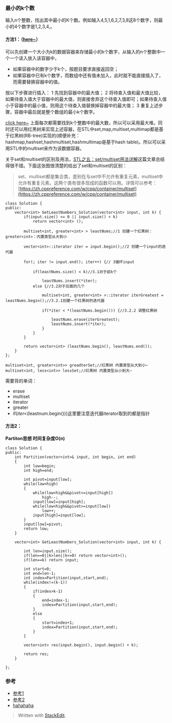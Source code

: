 ### 最小的k个数

输入n个整数，找出其中最小的K个数。例如输入4,5,1,6,2,7,3,8这8个数字，则最小的4个数字是1,2,3,4,。

#### 方法1：（[here~](https://blog.csdn.net/shakespeare001/article/details/51280814)）[](https://aydove.github.io/2019/04/23/40-%E6%9C%80%E5%B0%8F%E7%9A%84k%E4%B8%AA%E6%95%B0/#%E6%96%B9%E6%B3%951here)

可以先创建一个大小为k的数据容器来存储最小的k个数字，从输入的n个整数中一个一个读入放入该容器中，

-   如果容器中的数字少于k个，按题目要求直接返回空；
-   如果容器中已有k个数字，而数组中还有值未加入，此时就不能直接插入了，而需要替换容器中的值。

按以下步骤进行插入： 1 先找到容器中的最大值； 2 将待查入值和最大值比较，如果待查入值大于容器中的最大值，则直接舍弃这个待查入值即可；如果待查入值小于容器中的最小值，则用这个待查入值替换掉容器中的最大值； 3 重复上述步骤，容器中最后就是整个数组的最小k个数字。

[click here~](https://yongyuan.name/blog/find-the-smallest-k-numbers.html)  上面每次都需要找到k个整数中的最大数，所以可以采用最大堆。同时还可以用红黑树来实现上述容器，在STL中set,map,multiset,multimap都是基于红黑树(RB-tree)实现的(顺便补充：hashmap,hashset,hashmultiset,hashmultimap是基于hash table)。所以可以采用STL中的multiset来作为该数据容器。

关于set和multiset的区别及用法，[STL之五：set/multiset用法详解](http://blog.csdn.net/longshengguoji/article/details/8546286)这篇文章总结得很不错。下面这张图很清楚的给出了set和multiset的区别：

> set、multiset都是集合类，差别在与set中不允许有重复元素，multiset中允许有重复元素。这两个类有很多现成的函数可以用。详情可以参考：[https://zh.cppreference.com/w/cpp/container/multiset](https://zh.cppreference.com/w/cpp/container/multiset)

```objk
class Solution {
public:
    vector<int> GetLeastNumbers_Solution(vector<int> input, int k) {
        if(input.size() <= 0 || input.size() < k) 
            return vector<int> ();
         
        multiset<int, greater<int> > leastNums;//1 创建一个红黑树：greater<int>：内置类型从大到小  
        
        vector<int>::iterator iter = input.begin();//2 创建一个input的迭代器  
        
        for(; iter != input.end(); iter++) {// 3循环input  
        
            if(leastNums.size() < k)//3.1对于前k个  
            
                leastNums.insert(*iter);
            else {//3.2对于后面的几个  
            
                multiset<int, greater<int> >::iterator iterGreatest = leastNums.begin();//3.2.1创建一个红黑树的迭代器  
                
                if(*iter < *(leastNums.begin())) {//3.2.2 调整红黑树  
                
                    leastNums.erase(iterGreatest);
                    leastNums.insert(*iter);
                }
            }
        }
 
        return vector<int> (leastNums.begin(), leastNums.end());
    }
};

```

```
multiset<int, greater<int>> greadterSet;//红黑树 内置类型从大到小~
multiset<int, less<int>> lessSet;//红黑树 内置类型从小到大~

```

需要背的单词：

-   erase
-   multiset
-   iterator
-   greater
-   if(_iter<_(leastnum.begin()))这里要注意迭代器iterator取到的都是指针

#### 方法2：[](https://aydove.github.io/2019/04/23/40-%E6%9C%80%E5%B0%8F%E7%9A%84k%E4%B8%AA%E6%95%B0/#%E6%96%B9%E6%B3%952)

**Partiton思想 时间复杂度O(n)**

```objk
class Solution {
public:
    int Partition(vector<int>& input, int begin, int end)
    {
        int low=begin;
        int high=end;
         
        int pivot=input[low];
        while(low<high)
        {
            while(low<high&&pivot<=input[high])
                high--;
            input[low]=input[high];
            while(low<high&&pivot>=input[low])
                low++;
            input[high]=input[low];
        }
        input[low]=pivot;
        return low;
    }
     
    vector<int> GetLeastNumbers_Solution(vector<int> input, int k) {
         
        int len=input.size();
        if(len==0||k>len||k<=0) return vector<int>();
        if(len==k) return input;
         
        int start=0;
        int end=len-1;
        int index=Partition(input,start,end);
        while(index!=(k-1))
        {
            if(index>k-1)
            {
                end=index-1;
                index=Partition(input,start,end);
            }
            else
            {
                start=index+1;
                index=Partition(input,start,end);
            }
        }
         
        vector<int> res(input.begin(), input.begin() + k);
         
        return res;
    }
 
};

```

### 参考[](https://aydove.github.io/2019/04/23/40-%E6%9C%80%E5%B0%8F%E7%9A%84k%E4%B8%AA%E6%95%B0/#%E5%8F%82%E8%80%83)

-   [参考1](https://github.com/zhedahht/CodingInterviewChinese2)
-   [参考2](https://github.com/gatieme/CodingInterviews)
-   [hahahaha](https://www.nowcoder.com/practice/6a296eb82cf844ca8539b57c23e6e9bf?tpId=13&tqId=11182&tPage=2&rp=1&ru=/ta/coding-interviews&qru=/ta/coding-interviews/question-ranking)

> Written with  [StackEdit](https://stackedit.io/).
<!--stackedit_data:
eyJoaXN0b3J5IjpbLTEwNzQ5Mjk1OV19
-->
